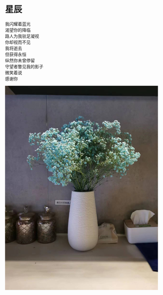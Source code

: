 # 星辰

我闪耀着蓝光  
渴望你的降临  
路人为我驻足凝视  
你却视而不见  
我将逝去  
但获得永恒  
纵然你未曾停留  
守望者瞥见我的影子  
微笑着说  
感谢你  

![babys_breath_flower](./img/babys_breath_flower.jpeg)

